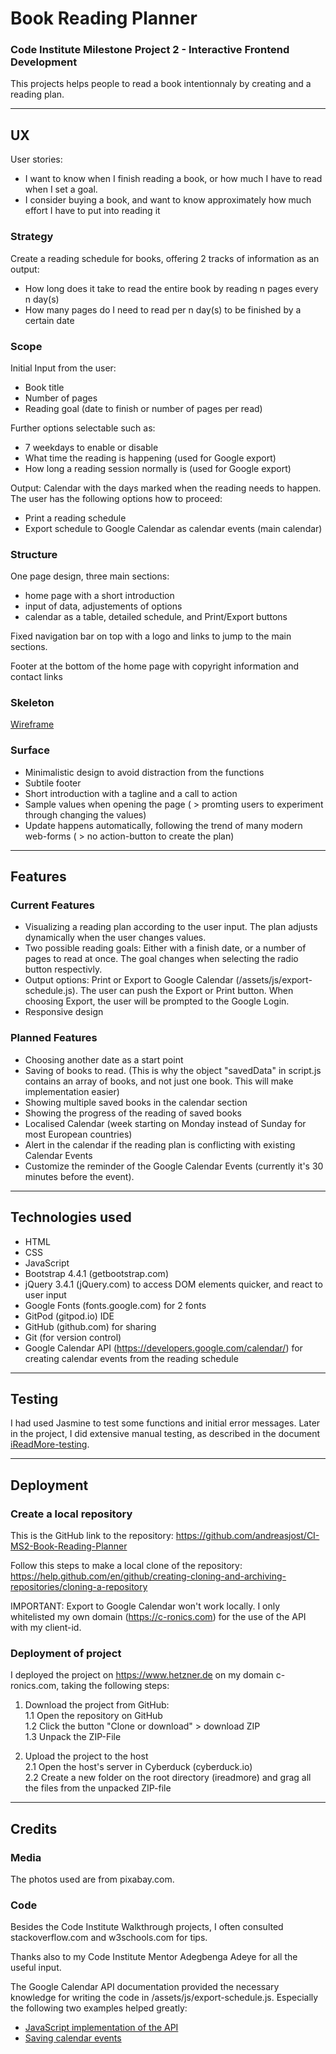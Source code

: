 # Book Reading Planner

### Code Institute Milestone Project 2 - Interactive Frontend Development

This projects helps people to read a book intentionnaly by creating and a reading plan.

***
## UX
User stories:
- I want to know when I finish reading a book, or how much I have to read when I set a goal.
- I consider buying a book, and want to know approximately how much effort I have to put into reading it

### Strategy
Create a reading schedule for books, offering 2 tracks of information as an output:
- How long does it take to read the entire book by reading n pages every n day(s)
- How many pages do I need to read per n day(s) to be finished by a certain date

### Scope
Initial Input from the user:
- Book title
- Number of pages
- Reading goal (date to finish or number of pages per read)

Further options selectable such as:
- 7 weekdays to enable or disable
- What time the reading is happening (used for Google export)
- How long a reading session normally is (used for Google export)

Output: Calendar with the days marked when the reading needs to happen. The user has the following options how to proceed:
- Print a reading schedule
- Export schedule to Google Calendar as calendar events (main calendar)

### Structure

One page design, three main sections:
- home page with a short introduction
- input of data, adjustements of options
- calendar as a table, detailed schedule, and Print/Export buttons

Fixed navigation bar on top with a logo and links to jump to the main sections.

Footer at the bottom of the home page with copyright information and contact links

### Skeleton
[Wireframe](/attachments/wireframe.pdf)

### Surface

- Minimalistic design to avoid distraction from the functions
- Subtile footer
- Short introduction with a tagline and a call to action
- Sample values when opening the page ( > promting users to experiment through changing the values)
- Update happens automatically, following the trend of many modern web-forms ( > no action-button to create the plan)

***
## Features

### Current Features

- Visualizing a reading plan according to the user input. The plan adjusts dynamically when the user changes values.
- Two possible reading goals: Either with a finish date, or a number of pages to read at once. The goal changes when selecting the radio button respectivly.
- Output options: Print or Export to Google Calendar (/assets/js/export-schedule.js). The user can push the Export or Print button. When choosing Export, the user will be prompted to the Google Login.
- Responsive design

### Planned Features

- Choosing another date as a start point
- Saving of books to read. (This is why the object "savedData" in script.js contains an array of books, and not just one book. This will make implementation easier)
- Showing multiple saved books in the calendar section
- Showing the progress of the reading of saved books
- Localised Calendar (week starting on Monday instead of Sunday for most European countries)
- Alert in the calendar if the reading plan is conflicting with existing Calendar Events
- Customize the reminder of the Google Calendar Events (currently it's 30 minutes before the event).

***
## Technologies used

- HTML
- CSS
- JavaScript
- Bootstrap 4.4.1 (getbootstrap.com)
- jQuery 3.4.1 (jQuery.com) to access DOM elements quicker, and react to user input
- Google Fonts (fonts.google.com) for 2 fonts
- GitPod (gitpod.io) IDE
- GitHub (github.com) for sharing
- Git (for version control)
- Google Calendar API (https://developers.google.com/calendar/) for creating calendar events from the reading schedule

***
## Testing

I had used Jasmine to test some functions and initial error messages. Later in the project, I did extensive manual testing, as described in the document [iReadMore-testing](/attachments/iReadMore-testing.xlsx).

***
## Deployment

### Create a local repository

This is the GitHub link to the repository: https://github.com/andreasjost/CI-MS2-Book-Reading-Planner

Follow this steps to make a local clone of the repository:
https://help.github.com/en/github/creating-cloning-and-archiving-repositories/cloning-a-repository

IMPORTANT: Export to Google Calendar won't work locally. I only whitelisted my own domain (https://c-ronics.com) for the use of the API with my client-id.

### Deployment of project

I deployed the project on https://www.hetzner.de on my domain c-ronics.com, taking the following steps:

1. Download the project from GitHub:    
    1.1 Open the repository on GitHub    
    1.2 Click the button "Clone or download" > download ZIP  
    1.3 Unpack the ZIP-File

2. Upload the project to the host     
    2.1 Open the host's server in Cyberduck (cyberduck.io)   
    2.2 Create a new folder on the root directory (ireadmore) and grag all the files from the unpacked ZIP-file

***
## Credits

### Media

The photos used are from pixabay.com.

### Code

Besides the Code Institute Walkthrough projects, I often consulted stackoverflow.com and w3schools.com for tips.

Thanks also to my Code Institute Mentor Adegbenga Adeye for all the useful input.

The Google Calendar API documentation provided the necessary knowledge for writing the code in /assets/js/export-schedule.js. Especially the following two examples helped greatly:
- [JavaScript implementation of the API](https://developers.google.com/calendar/quickstart/js)
- [Saving calendar events](https://developers.google.com/calendar/create-events)
